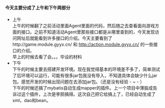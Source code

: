 #### 今天主要分成了上午和下午两部分  
+ 上午  
上午的时候翻了之前活动里面Agent里面的代码，然后随之去查看面向游戏方面的接口。之前不知道活动Agent里那些接口都是从哪里查到的，今天发现访问网址后就能看到许多接口的介绍。今天主要看到了http://game.module.gyyx.cn/ 和 http://action.module.gyyx.cn/ 的一些接口的介绍。  
早上的时候去看了会。。。毕设的材料
+ 下午  
下午的时候主要去搭建开发环境。现在我觉得基本的环境差不多了，简单测试了后环境可以运行，可能有很多jar包我没有导入，不知道具体会缺少什么jar包。感觉开发的时候出现问题在去添加jar包。（还是没有经验 - ~ - ）  
下午的时候还搞了mybatis自动生成mapper的插件。上一个项目中薄振成告诉过这个插件，上次是李鹄搞得。这次自己把它给搞上了，已经自动生成了xml，dao和bean。
